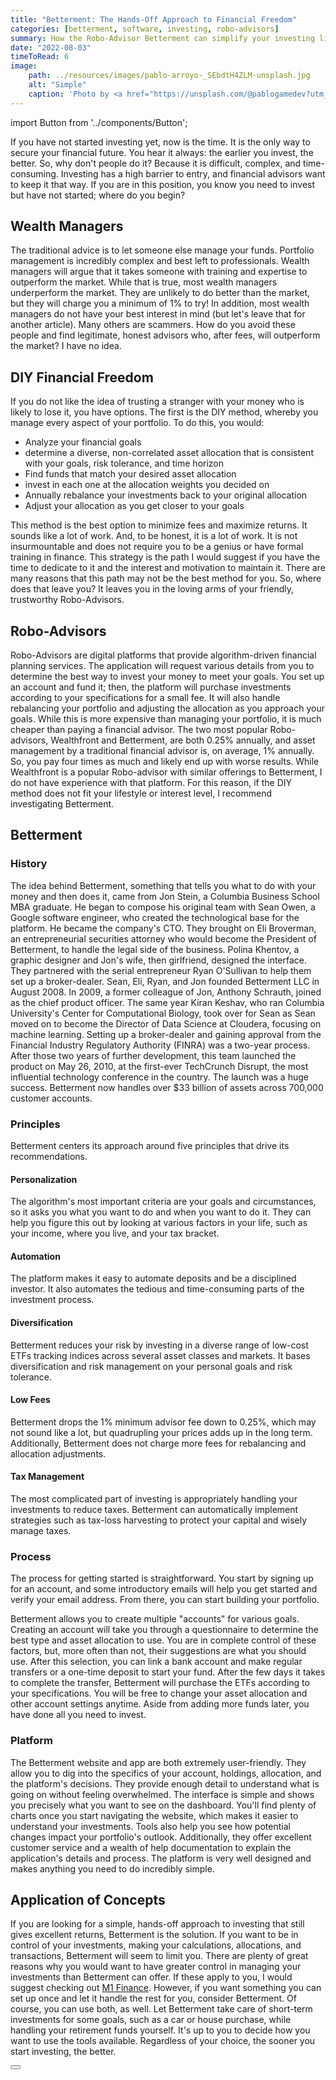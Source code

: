 ```yaml
---
title: "Betterment: The Hands-Off Approach to Financial Freedom"
categories: [betterment, software, investing, robo-advisors]
summary: How the Robo-Advisor Betterment can simplify your investing life
date: "2022-08-03"
timeToRead: 6
image:
    path: ../resources/images/pablo-arroyo-_SEbdtH4ZLM-unsplash.jpg
    alt: "Simple"
    caption: 'Photo by <a href="https://unsplash.com/@pablogamedev?utm_source=unsplash&utm_medium=referral&utm_content=creditCopyText">Pablo Arroyo</a> on <a href="https://unsplash.com/s/photos/easy?utm_source=unsplash&utm_medium=referral&utm_content=creditCopyText">Unsplash</a>'
---
```

import Button from '../components/Button';

If you have not started investing yet, now is the time. It is the only way to secure your financial future. You hear it always: the earlier you invest, the better. So, why don't people do it? Because it is difficult, complex, and time-consuming. Investing has a high barrier to entry, and financial advisors want to keep it that way. If you are in this position, you know you need to invest but have not started; where do you begin?

## Wealth Managers
The traditional advice is to let someone else manage your funds. Portfolio management is incredibly complex and best left to professionals. Wealth managers will argue that it takes someone with training and expertise to outperform the market. While that is true, most wealth managers underperform the market. They are unlikely to do better than the market, but they will charge you a minimum of 1% to try! In addition, most wealth managers do not have your best interest in mind (but let's leave that for another article). Many others are scammers. How do you avoid these people and find legitimate, honest advisors who, after fees, will outperform the market? I have no idea.

## DIY Financial Freedom
If you do not like the idea of trusting a stranger with your money who is likely to lose it, you have options. The first is the DIY method, whereby you manage every aspect of your portfolio. To do this, you would:

* Analyze your financial goals
* determine a diverse, non-correlated asset allocation that is consistent with your goals, risk tolerance, and time horizon
* Find funds that match your desired asset allocation
* invest in each one at the allocation weights you decided on
* Annually rebalance your investments back to your original allocation
* Adjust your allocation as you get closer to your goals

This method is the best option to minimize fees and maximize returns. It sounds like a lot of work. And, to be honest, it is a lot of work. It is not insurmountable and does not require you to be a genius or have formal training in finance. This strategy is the path I would suggest if you have the time to dedicate to it and the interest and motivation to maintain it. There are many reasons that this path may not be the best method for you. So, where does that leave you? It leaves you in the loving arms of your friendly, trustworthy Robo-Advisors.

## Robo-Advisors
Robo-Advisors are digital platforms that provide algorithm-driven financial planning services. The application will request various details from you to determine the best way to invest your money to meet your goals. You set up an account and fund it; then, the platform will purchase investments according to your specifications for a small fee. It will also handle rebalancing your portfolio and adjusting the allocation as you approach your goals. While this is more expensive than managing your portfolio, it is much cheaper than paying a financial advisor. The two most popular Robo-advisors, Wealthfront and Betterment, are both 0.25% annually, and asset management by a traditional financial advisor is, on average, 1% annually. So, you pay four times as much and likely end up with worse results. While Wealthfront is a popular Robo-advisor with similar offerings to Betterment, I do not have experience with that platform. For this reason, if the DIY method does not fit your lifestyle or interest level, I recommend investigating Betterment.

## Betterment
### History
The idea behind Betterment, something that tells you what to do with your money and then does it, came from Jon Stein, a Columbia Business School MBA graduate. He began to compose his original team with Sean Owen, a Google software engineer, who created the technological base for the platform. He became the company's CTO. They brought on Eli Broverman, an entrepreneurial securities attorney who would become the President of Betterment, to handle the legal side of the business. Polina Khentov, a graphic designer and Jon's wife, then girlfriend, designed the interface. They partnered with the serial entrepreneur Ryan O'Sullivan to help them set up a broker-dealer. Sean, Eli, Ryan, and Jon founded Betterment LLC in August 2008. In 2009, a former colleague of Jon, Anthony Schrauth, joined as the chief product officer. The same year Kiran Keshav, who ran Columbia University's Center for Computational Biology, took over for Sean as Sean moved on to become the Director of Data Science at Cloudera, focusing on machine learning. Setting up a broker-dealer and gaining approval from the Financial Industry Regulatory Authority (FINRA) was a two-year process. After those two years of further development, this team launched the product on May 26, 2010, at the first-ever TechCrunch Disrupt, the most influential technology conference in the country. The launch was a huge success. Betterment now handles over $33 billion of assets across 700,000 customer accounts.

### Principles
Betterment centers its approach around five principles that drive its recommendations.

#### Personalization
The algorithm's most important criteria are your goals and circumstances, so it asks you what you want to do and when you want to do it. They can help you figure this out by looking at various factors in your life, such as your income, where you live, and your tax bracket.

#### Automation
The platform makes it easy to automate deposits and be a disciplined investor. It also automates the tedious and time-consuming parts of the investment process.

#### Diversification
Betterment reduces your risk by investing in a diverse range of low-cost ETFs tracking indices across several asset classes and markets. It bases diversification and risk management on your personal goals and risk tolerance.

#### Low Fees
Betterment drops the 1% minimum advisor fee down to  0.25%, which may not sound like a lot, but quadrupling your prices adds up in the long term. Additionally, Betterment does not charge more fees for rebalancing and allocation adjustments.

#### Tax Management
The most complicated part of investing is appropriately handling your investments to reduce taxes. Betterment can automatically implement strategies such as tax-loss harvesting to protect your capital and wisely manage taxes.

### Process
The process for getting started is straightforward. You start by signing up for an account, and some introductory emails will help you get started and verify your email address. From there, you can start building your portfolio.

Betterment allows you to create multiple "accounts" for various goals. Creating an account will take you through a questionnaire to determine the best type and asset allocation to use. You are in complete control of these factors, but, more often than not, their suggestions are what you should use. After this selection, you can link a bank account and make regular transfers or a one-time deposit to start your fund. After the few days it takes to complete the transfer, Betterment will purchase the ETFs according to your specifications. You will be free to change your asset allocation and other account settings anytime. Aside from adding more funds later, you have done all you need to invest.

### Platform
The Betterment website and app are both extremely user-friendly. They allow you to dig into the specifics of your account, holdings, allocation, and the platform's decisions. They provide enough detail to understand what is going on without feeling overwhelmed. The interface is simple and shows you precisely what you want to see on the dashboard. You'll find plenty of charts once you start navigating the website, which makes it easier to understand your investments. Tools also help you see how potential changes impact your portfolio's outlook. Additionally, they offer excellent customer service and a wealth of help documentation to explain the application's details and process. The platform is very well designed and makes anything you need to do incredibly simple.

## Application of Concepts
If you are looking for a simple, hands-off approach to investing that still gives excellent returns, Betterment is the solution. If you want to be in control of your investments, making your calculations, allocations, and transactions, Betterment will seem to limit you. There are plenty of great reasons why you would want to have greater control in managing your investments than Betterment can offer. If these apply to you, I would suggest checking out [M1 Finance](https://m1.com). However, if you want something you can set up once and let it handle the rest for you, consider Betterment. Of course, you can use both, as well. Let Betterment take care of short-term investments for some goals, such as a car or house purchase, while handling your retirement funds yourself. It's up to you to decide how you want to use the tools available. Regardless of your choice, the sooner you start investing, the better.

<Button class="text-center" button-style="secondary" text="Get Started with Betterment" href="https://www.betterment.com/" />